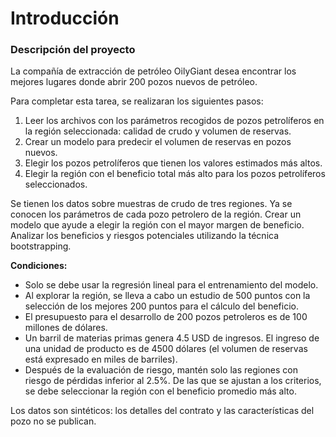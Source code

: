 # Introducción

### Descripción del proyecto

La compañía de extracción de petróleo OilyGiant desea encontrar los mejores lugares donde abrir 200 pozos nuevos de petróleo.

Para completar esta tarea, se realizaran los siguientes pasos:

1. Leer los archivos con los parámetros recogidos de pozos petrolíferos en la región seleccionada: calidad de crudo y volumen de reservas.
2. Crear un modelo para predecir el volumen de reservas en pozos nuevos.
3. Elegir los pozos petrolíferos que tienen los valores estimados más altos.
4. Elegir la región con el beneficio total más alto para los pozos petrolíferos seleccionados.

Se tienen los datos sobre muestras de crudo de tres regiones. Ya se conocen los parámetros de cada pozo petrolero de la región. Crear un modelo que ayude a elegir la región con el mayor margen de beneficio. Analizar los beneficios y riesgos potenciales utilizando la técnica bootstrapping.

**Condiciones:**

- Solo se debe usar la regresión lineal para el entrenamiento del modelo.
- Al explorar la región, se lleva a cabo un estudio de 500 puntos con la selección de los mejores 200 puntos para el cálculo del beneficio.
- El presupuesto para el desarrollo de 200 pozos petroleros es de 100 millones de dólares.
- Un barril de materias primas genera 4.5 USD de ingresos. El ingreso de una unidad de producto es de 4500 dólares (el volumen de reservas está expresado en miles de barriles).
- Después de la evaluación de riesgo, mantén solo las regiones con riesgo de pérdidas inferior al 2.5%. De las que se ajustan a los criterios, se debe seleccionar la región con el beneficio promedio más alto.

Los datos son sintéticos: los detalles del contrato y las características del pozo no se publican.

```{tableofcontents}
```
